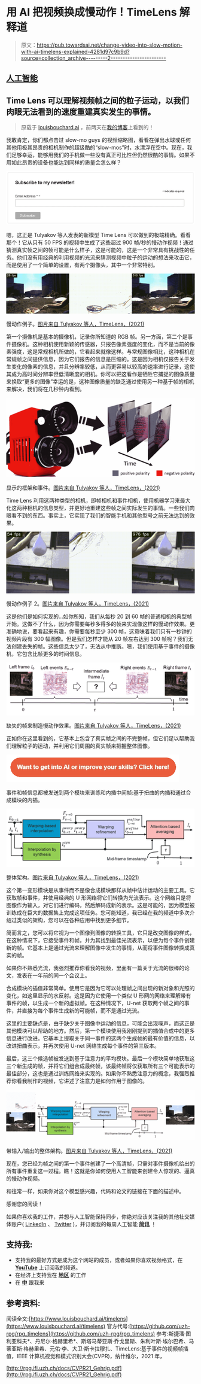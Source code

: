 # 用 AI 把视频换成慢动作！TimeLens 解释道

> 原文：<https://pub.towardsai.net/change-video-into-slow-motion-with-ai-timelens-explained-4281d97c9b9d?source=collection_archive---------2----------------------->

## [人工智能](https://towardsai.net/p/category/artificial-intelligence)

## Time Lens 可以理解视频帧之间的粒子运动，以我们肉眼无法看到的速度重建真实发生的事情。

> 原载于 [louisbouchard.ai](https://www.louisbouchard.ai/timelens/) ，前两天在[我的博客](https://www.louisbouchard.ai/timelens/)上看到的！

我敢肯定，你们都点击过 slow-mo guys 的视频缩略图，看看在弹出水球或任何其他用极其昂贵的相机制作的超级酷的“slow-mos”时，水漂浮在空中。现在，我们足够幸运，能够用我们的手机做一些没有真正可比性但仍然很酷的事情。如果不用如此昂贵的设备也能达到同样的质量会怎么样？

[![](img/af4821758ce3fee23bc34976d4c62373.png)](http://eepurl.com/huGLT5)

嗯，这正是 Tulyakov 等人发表的新模型 Time Lens 可以做到的极端精确。看看那个！它从只有 50 FPS 的视频中生成了这些超过 900 帧/秒的慢动作视频！通过猜测真实帧之间的帧可能是什么样子，这是可能的，这是一个非常具有挑战性的任务。他们没有用经典的利用视频的光流来猜测视频中粒子的运动的想法来攻击它，而是使用了一个简单的设置，有两个摄像头，其中一个非常特别。

![](img/a6f21e413ea1825e3e682ae9f47de37a.png)

慢动作例子。[图片来自 Tulyakov 等人，TimeLens，(2021)](http://rpg.ifi.uzh.ch/TimeLens.html)

第一个摄像机是基本的摄像机，记录你所知道的 RGB 帧。另一方面，第二个是事件摄像机。这种相机使用新颖的传感器，只报告像素强度的变化，而不是当前的像素强度，这是常规相机所做的，它看起来就像这样。与常规图像相比，这种相机在常规帧之间提供信息，因为它们报告的信息是压缩的。这是因为相机仅报告关于发生变化的像素的信息，并且分辨率较低，从而更容易以较高的速率进行记录，这使其成为高时间分辨率但低清晰度的相机。你可以把这看作是牺牲它捕捉的图像质量来换取“更多的图像”幸运的是，这种图像质量的缺乏通过使用另一种基于帧的相机来解决，我们将在几秒钟内看到。

![](img/dbd50517f33329aebe939f380048cd4f.png)

显示的框架和事件。[图片来自 Tulyakov 等人，TimeLens，(2021)](http://rpg.ifi.uzh.ch/TimeLens.html)

Time Lens 利用这两种类型的相机，即帧相机和事件相机，使用机器学习来最大化这两种相机的信息类型，并更好地重建这些帧之间实际发生的事情。一些我们肉眼看不到的东西。事实上，它实现了我们的智能手机和其他型号之前无法达到的效果。

![](img/8ba13965c3195ceeceb925582119f5a2.png)

慢动作例子 2。[图片来自 Tulyakov 等人，TimeLens，(2021)](http://rpg.ifi.uzh.ch/TimeLens.html)

这是他们是如何实现的…如你所知，我们从每秒 20 到 60 帧的普通相机的典型帧开始。这做不了什么，因为你需要每秒多得多的帧来实现像这样的慢动作效果。更准确地说，要看起来有趣，你需要每秒至少 300 帧，这意味着我们只有一秒钟的视频片段有 300 幅图像。但是我们怎样才能从 20 帧左右达到 300 帧呢？我们无法创建丢失的帧。这些信息太少了，无法从中推断。嗯，我们使用基于事件的摄像机，它包含比帧更多的时间信息。

![](img/d6e9ddca18e45e42394ed5b6cedd548a.png)

缺失的帧来制造慢动作效果。[图片来自 Tulyakov 等人，TimeLens，(2021)](http://rpg.ifi.uzh.ch/TimeLens.html)

正如你在这里看到的，它基本上包含了真实帧之间的不完整帧，但它们足以帮助我们理解粒子的运动，并利用它们周围的真实帧来把握整体图像。

[![](img/d6d4f598ae72cf7f2fb082a3e0a0d220.png)](https://www.louisbouchard.ai/learnai/)

事件和帧信息都被发送到两个模块来训练和内插中间帧:基于扭曲的内插和通过合成模块的内插。

![](img/75a0f75f15e476f04b7a9520ca3cac55.png)

整体架构。[图片来自 Tulyakov 等人，TimeLens，(2021)](http://rpg.ifi.uzh.ch/TimeLens.html)

这个第一变形模块是从事件而不是像合成模块那样从帧中估计运动的主要工具。它获取帧和事件，并使用经典的 U 形网络将它们转换为光流表示。这个网络只是将图像作为输入，对它们进行编码，然后解码成新的表示。这是可能的，因为模型被训练成在巨大的数据集上完成这项任务。您可能知道，我已经在我的频道中多次介绍过类似的架构，您可以在各种应用中找到更多细节。

简而言之，您可以将它视为一个图像到图像的转换工具，它只是改变图像的样式，在这种情况下，它接受事件和帧，并为其找到最佳光流表示，以便为每个事件创建新的帧。它基本上是通过光流来理解图像中发生的事情，从而将事件图像转换成真实的帧。

如果你不熟悉光流，我强烈推荐你看我的视频，里面有一篇关于光流的很棒的论文，发表在一年前的同一个会议上。

合成模块的插值非常简单。使用它是因为它可以处理帧之间出现的新对象和光照的变化，如这里显示的水反射。这是因为它使用一个类似 U 形网的网络来理解带有事件的帧，以生成一个新的虚拟帧。在这种情况下，U-net 获取两个帧之间的事件，并直接为每个事件生成新的可能帧，而不是通过光流。

这里的主要缺点是，由于缺少关于图像中运动的信息，可能会出现噪声，而这正是其他模块可以帮助的地方。然后，第一个模块使用我刚刚提到的插值合成中的更多信息进行改进。它基本上提取关于同一事件的这两个生成帧的最有价值的信息，以改进扭曲表示，并再次使用 U-net 网络生成每个事件的第三版本。

最后，这三个候选帧被发送到基于注意力的平均模块。最后一个模块简单地获取这三个新生成的帧，并将它们组合成最终帧，该最终帧将仅获取所有三个可能表示的最佳部分，这也是通过训练网络来实现的。如果你不熟悉注意力的概念，我强烈推荐你看我制作的视频，它讲述了注意力是如何作用于图像的。

![](img/2a12c46b2987ad05c3256c0cc4422898.png)

带输入/输出的整体架构。[图片来自 Tulyakov 等人，TimeLens，(2021)](http://rpg.ifi.uzh.ch/TimeLens.html)

现在，您已经为帧之间的第一个事件创建了一个高清帧，只需对事件摄像机给出的所有事件重复这一过程。瞧！这就是你如何使用人工智能来创建令人惊叹的、逼真的慢动作视频。

和往常一样，如果你对这个模型感兴趣，代码和论文的链接在下面的描述中。

感谢您的阅读！

如果你喜欢我的工作，并想与人工智能保持同步，你绝对应该关注我的其他社交媒体账户( [LinkedIn](https://www.linkedin.com/in/whats-ai/) 、 [Twitter](https://twitter.com/Whats_AI) )，并订阅我的每周人工智能 [**简讯**](http://eepurl.com/huGLT5) ！

## 支持我:

*   支持我的最好方式是成为这个网站的成员，或者如果你喜欢视频格式，在 [**YouTube**](https://www.youtube.com/channel/UCUzGQrN-lyyc0BWTYoJM_Sg) 上订阅我的频道。
*   在经济上支持我在 [**地区**](https://www.patreon.com/whatsai) 的工作
*   在 [**中**](https://whats-ai.medium.com/) 跟我来

## 参考资料:

阅读全文:[https://www.louisbouchard.ai/timelens](https://www.louisbouchard.ai/timelens)
官方代号:[https://github.com/uzh-rpg/rpg_timelens](https://github.com/uzh-rpg/rpg_timelens)
参考:斯捷潘·图利亚科夫*、丹尼尔·格赫里希*、斯塔马蒂亚斯·乔戈里斯、朱利叶斯·埃尔巴希、马蒂亚斯·格赫里希、元佑·李、大卫·斯卡拉穆扎、TimeLens:基于事件的视频帧插值，IEEE 计算机视觉和模式识别大会(CVPR)，纳什维尔，2021 年，

[http://rpg.ifi.uzh.ch/docs/CVPR21_Gehrig.pdf](http://rpg.ifi.uzh.ch/docs/CVPR21_Gehrig.pdf)